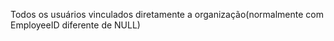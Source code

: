 Todos os usuários vinculados diretamente a organização(normalmente com EmployeeID diferente de NULL)